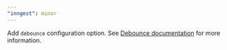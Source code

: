 ```yaml
---
"inngest": minor
---
```


Add `debounce` configuration option. See [Debounce documentation](https://innge.st/debounce) for more information.
